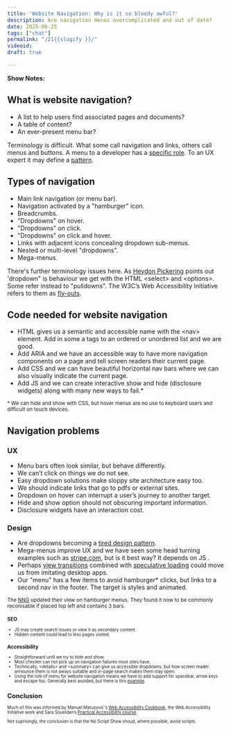 ```yaml
---
title: 'Website Navigation: Why is it so bloody awful?'
description: Are navigation menus overcomplicated and out of date?
date: 2025-06-25
tags: ["chat"]
permalink: "/21{{slugify }}/"
videoid: 
draft: true

---
```


 **Show Notes:**

## What is website navigation?
  - A list to help users find associated pages and documents?
  - A table of content?
  - An ever-present menu bar?
 


 Terminology is difficult.  What some call navigation and links, others call menus and buttons. A menu to a developer has a [specific role](https://developer.mozilla.org/en-US/docs/Web/Accessibility/ARIA/Reference/Roles/menu_role). To an UX expert it may define a [pattern](https://www.nngroup.com/articles/ui-elements-glossary/#Menu-Bar).

  

## Types of navigation

- Main link navigation (or menu bar). 
- Navigation activated by a "hamburger" icon.
- Breadcrumbs.
- "Dropdowns" on hover.
- "Dropdowns" on click.
- "Dropdowns" on click and hover.
- Links with adjacent icons concealing dropdown sub-menus.
- Nested or multi-level "dropdowns".
- Mega-menus.

There's further terminology issues here. As [Heydon Pickering](https://inclusive-components.design/menus-menu-buttons/) points out 'dropdown" is behaviour we get with the HTML &lt;select&gt; and &lt;options&gt;. Some refer instead to "pulldowns".  The W3C’s Web Accessibility Initiative refers to them as [fly-outs](https://www.w3.org/WAI/tutorials/menus/flyout/#flyoutnavmousefixed).

## Code needed for website navigation

- HTML gives us a semantic and accessible name with the &lt;nav&gt; element. Add in some a tags to an ordered or unordered list and we are good.
- Add ARIA and we have an accessible way to have more navigation components on a page and tell screen readers their current page.
- Add CSS and we can have beautiful horizontal nav bars where we can also visually indicate the current page.
- Add JS and we can create interactive show and hide (disclosure widgets) along with many new ways to fail.*

<small>* We can hide and show with CSS, but hover menus are no use to keyboard users and difficult on touch devices.</small>

## Navigation problems

### UX

- Menu bars often look similar, but behave differently.
- We can’t click on things we do not see.
- Easy dropdown solutions make sloppy site architecture easy too.
- We should indicate links that go to pdfs or external sites.
- Dropdown on hover can interrupt a user’s journey to another target.
- Hide and show option should not obscuring important information.
- Disclosure widgets have an interaction cost.

### Design

- Are dropdowns becoming a [tired design pattern](https://www.strongdesign.co/articles/tired-trend-drop-down-navigation-menus).
- Mega-menus improve UX and we have seen some head turning examples such as [stripe.com](https://stripe.com/gb), but is it best way? It depends on JS .
- Perhaps [view transitions](https://developer.mozilla.org/en-US/docs/Web/API/View_Transition_API) combined with [speculative loading](https://developer.mozilla.org/en-US/docs/Web/Performance/Guides/Speculative_loading) could move us from imitating desktop apps.
- Our "menu" has a few items to avoid hamburger* clicks, but links to a second nav in the footer. The target is styles and animated.

<small>The [NNG](https://www.nngroup.com/articles/hamburger-menus/) updated their view on hamburger menus. They found it now to be commonly reconisable if placed top left and contains 3 bars. <small>

### SEO

- JS may create  search issues or view it as secondary content.
- Hidden content could lead to less pages visited.

### Accessibility

- Straightforward until we try to hide and show.
- Most checker can not pick up on navigation failures most sites have.
- Technically, &lt;details&gt; and &lt;summary&gt; can give us accessible dropdowns, but how screen reader announce them is not aways suitable and in-page search makes them stay open.
- Using the role of menu for website navigation means we have to add support for spacebar, arrow keys and escape too. Generally best avoided, but there is this [example](https://accessible-mega-menu.netlify.app/).

 
## Conclusion 

Much of this was informed by Manuel Matuzović's [Web Accessibility Cookbook](https://accessibility-cookbook.com/), the Web Accessibility Initiative work and Sara Soueidan’s  [Practical Accessibility course](https://practical-accessibility.today/). 

 Not suprisingly, the conclusion is that the No Script Show shoud, where possible, avoid scripts.